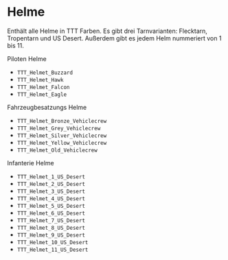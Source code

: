 # Helme

Enthält alle Helme in TTT Farben. Es gibt drei Tarnvarianten: Flecktarn, Tropentarn und US Desert. Außerdem gibt es jedem Helm nummeriert von 1 bis 11.

Piloten Helme

- `TTT_Helmet_Buzzard`
- `TTT_Helmet_Hawk`
- `TTT_Helmet_Falcon`
- `TTT_Helmet_Eagle`

Fahrzeugbesatzungs Helme

- `TTT_Helmet_Bronze_Vehiclecrew`
- `TTT_Helmet_Grey_Vehiclecrew`
- `TTT_Helmet_Silver_Vehiclecrew`
- `TTT_Helmet_Yellow_Vehiclecrew`
- `TTT_Helmet_Old_Vehiclecrew`

Infanterie Helme

- `TTT_Helmet_1_US_Desert`
- `TTT_Helmet_2_US_Desert`
- `TTT_Helmet_3_US_Desert`
- `TTT_Helmet_4_US_Desert`
- `TTT_Helmet_5_US_Desert`
- `TTT_Helmet_6_US_Desert`
- `TTT_Helmet_7_US_Desert`
- `TTT_Helmet_8_US_Desert`
- `TTT_Helmet_9_US_Desert`
- `TTT_Helmet_10_US_Desert`
- `TTT_Helmet_11_US_Desert`
